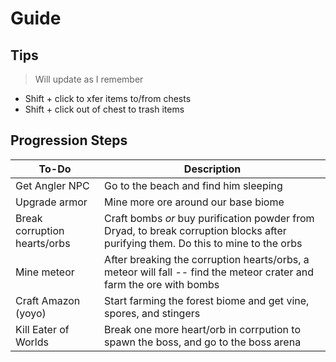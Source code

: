 # Guide

## Tips

> Will update as I remember

- Shift + click to xfer items to/from chests
- Shift + click out of chest to trash items

## Progression Steps

|To-Do|Description|
|--|--|
|Get Angler NPC|Go to the beach and find him sleeping|
|Upgrade armor|Mine more ore around our base biome|
|Break corruption hearts/orbs|Craft bombs _or_ buy purification powder from Dryad, to break corruption blocks after purifying them.  Do this to mine to the orbs|
|Mine meteor|After breaking the corruption hearts/orbs, a meteor will fall -- find the meteor crater and farm the ore with bombs|
|Craft Amazon (yoyo)|Start farming the forest biome and get vine, spores, and stingers|
|Kill Eater of Worlds|Break one more heart/orb in corrpution to spawn the boss, and go to the boss arena|